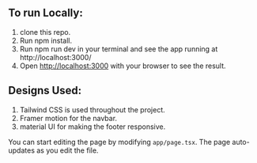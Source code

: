 
## To run Locally:
1) clone this repo.
2) Run npm install.
3) Run npm run dev in your terminal and see the app running at http://localhost:3000/
4) Open [http://localhost:3000](http://localhost:3000) with your browser to see the result.
   
## Designs Used:
1) Tailwind CSS is used throughout the project.
2) Framer motion for the navbar.
3) material UI for making the footer responsive.


You can start editing the page by modifying `app/page.tsx`. The page auto-updates as you edit the file.



